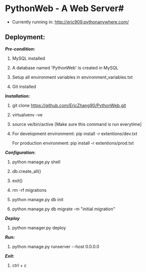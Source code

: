 # PythonWeb  - A Web Server#

* Currently running in: http://eric909.pythonanywhere.com/

## Deployment: ##

*__Pre-condition:__*

 1. MySQL installed

 2. A database named 'PythonWeb' is created in MySQL

 3. Setup all environment variables in environment_variables.txt

 4. Git installed


*__Installation:__*

  1. git clone https://github.com/EricZhang90/PythonWeb.git

  2. virtualvenv -ve

  3. source ve/bin/active    [Make sure this command is run everytime]

  4. For development environmemt: pip install -r extentions/dev.txt

     For production environment: pip install -r extentions/prod.txt


*__Configuration:__*

1. python manage.py shell

2. db.create_all()

3. exit()

4. rm -rf migrations

5. python manage.py db init

6. python manage.py db migrate -m "initial migration"


*__Deploy__*

1. python manager.py deploy


*__Run:__*

1. python manage.py runserver --host 0.0.0.0


*__Exit:__*

1. ctrl + c
